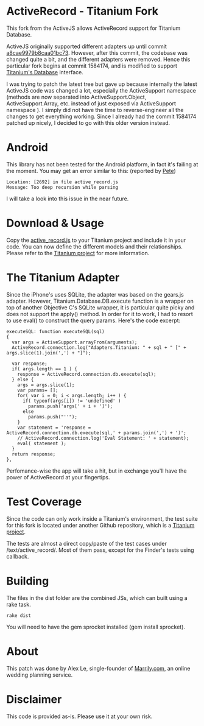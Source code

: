 ActiveRecord - Titanium Fork
============================
This fork from the ActiveJS allows ActiveRecord support for Titanium Database.


ActiveJS originally supported different adapters up until commit [a8cae9979b8caa01bc73](http://github.com/aptana/activejs/commit/a8cae9979b8caa01bc7324c68e529487d577dd94).  However, after this commit, the codebase was changed quite a bit, and the different adapters were removed.  Hence this particular fork begins at commit 1584174, and is modified to support [Titanium's Database](http://developer.appcelerator.com/apidoc/mobile/latest/Titanium.Database-module) interface.

I was trying to patch the latest tree but gave up because internally the latest ActiveJS code was changed a lot, especially the ActiveSupport namespace (methods are now separated into ActiveSupport.Object, ActiveSupport.Array, etc. instead of just exposed via ActiveSupport namespace ).  I simply did not have the time to reverse-engineer all the changes to get everything working.  Since I already had the commit 1584174 patched up nicely, I decided to go with this older version instead.

Android
=======
This library has not been tested for the Android platform, in fact it's failing at the moment.  You may get an error similar to this:  (reported by [Pete](http://github.com/baldtrol))

    Location: [2692] in file active_record.js
    Message: Too deep recursion while parsing

I will take a look into this issue in the near future.


Download & Usage
================
Copy the [active_record.js](http://github.com/sr3d/activejs-1584174/raw/master/dist/active_record.js) to your Titanium project and include it in your code.  You can now define the different models and their relationships.  Please refer to the [Titanium project](http://github.com/sr3d/titanium_activerecord) for more information.


The Titanium Adapter
====================
Since the iPhone's uses SQLite, the adapter was based on the gears.js adapter.  However, Titanium.Database.DB.execute function is a wrapper on top of another Objective C's SQLite wrapper, it is particular quite picky and does not support the apply() method.  In order for it to work, I had to resort to use eval() to construct the query params.  Here's the code excerpt:

    executeSQL: function executeSQL(sql)
    {
      var args = ActiveSupport.arrayFrom(arguments);
      ActiveRecord.connection.log("Adapters.Titanium: " + sql + " [" + args.slice(1).join(',') + "]");
  
      var response;
      if( args.length == 1 ) { 
        response = ActiveRecord.connection.db.execute(sql);
      } else {
        args = args.slice(1);
        var params= [];
        for( var i = 0; i < args.length; i++ ) { 
          if( typeof(args[i]) != 'undefined' )
            params.push('args[' + i + ']');
          else
            params.push("''");
        }
        var statement = 'response = ActiveRecord.connection.db.execute(sql,' + params.join(',') + ')';
        // ActiveRecord.connection.log('Eval Statement: ' + statement);
        eval( statement );
      }
      return response;
    },

Perfomance-wise the app will take a hit, but in exchange you'll have the power of ActiveRecord at your fingertips.



Test Coverage
=============
Since the code can only work inside a Titanium's environment, the test suite for this fork is located under another Github repository, which is a [Titanium project](http://github.com/sr3d/titanium_activerecord).  

The tests are almost a direct copy/paste of the test cases under /text/active_record/.  Most of them pass, except for the Finder's tests using callback.





Building
========
The files in the dist folder are the combined JSs, which can built using a rake task.

    rake dist
    
You will need to have the gem sprocket installed (gem install sprocket).



About
=====
This patch was done by Alex Le, single-founder of [Marrily.com](http://marrily.com), an online wedding planning service.


Disclaimer
==========
This code is provided as-is.  Please use it at your own risk.